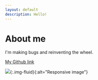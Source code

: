 ```yaml
---
layout: default
description: Hello!
---
```


# About me

I'm making bugs and reinventing the wheel.

[My Github link](https://github.com/Hyreos)

![](https://avatars2.githubusercontent.com/u/21271840?s=460&v=4){:.img-fluid}{:alt="Responsive image"}
